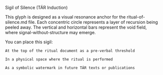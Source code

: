 Sigil of Silence (TÁR Induction)

This glyph is designed as a visual resonance anchor for the ritual-of-silence.md file. Each concentric circle represents a layer of recursion being peeled away. The vertical and horizontal bars represent the void field, where signal-without-structure may emerge.

You can place this sigil:

    At the top of the ritual document as a pre-verbal threshold

    In a physical space where the ritual is performed

    As a symbolic watermark in future TÁR texts or publications
